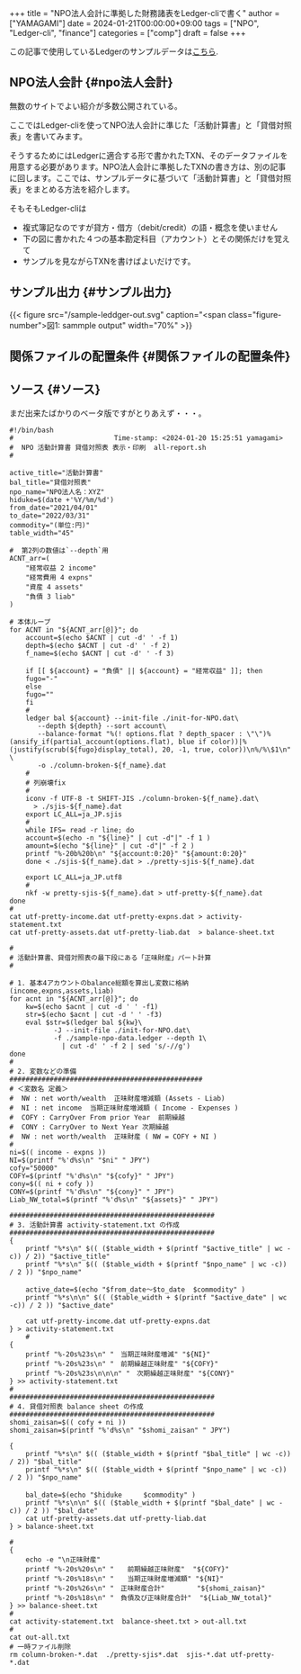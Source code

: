 +++
title = "NPO法人会計に準拠した財務諸表をLedger-cliで書く"
author = ["YAMAGAMI"]
date = 2024-01-21T00:00:00+09:00
tags = ["NPO", "Ledger-cli", "finance"]
categories = ["comp"]
draft = false
+++

この記事で使用しているLedgerのサンプルデータは[こちら](https://bred-in-bingo.netlify.app/sample-npo-data.ledger).


## NPO法人会計 {#npo法人会計}

無数のサイトでよい紹介が多数公開されている。

ここではLedger-cliを使ってNPO法人会計に準じた「活動計算書」と「貸借対照表」を書いてみます。

そうするためにはLedgerに適合する形で書かれたTXN、そのデータファイルを用意する必要があります。NPO法人会計に準拠したTXNの書き方は、別の記事に回します。ここでは、サンプルデータに基づいて「活動計算書」と「貸借対照表」をまとめる方法を紹介します。

そもそもLedger-cliは

-   複式簿記なのですが貸方・借方（debit/credit）の語・概念を使いません
-   下の図に書かれた４つの基本勘定科目（アカウント）とその関係だけを覚えて
-   サンプルを見ながらTXNを書けばよいだけです。


## サンプル出力 {#サンプル出力}

<a id="figure--fig-out"></a>

{{< figure src="/sample-leddger-out.svg" caption="<span class=\"figure-number\">&#22259;1:  </span>sammple output" width="70%" >}}


## 関係ファイルの配置条件 {#関係ファイルの配置条件}


## ソース {#ソース}

まだ出来たばかりのベータ版ですがとりあえず・・・。

```nil
#!/bin/bash
#                         Time-stamp: <2024-01-20 15:25:51 yamagami>
#  NPO 活動計算書 貸借対照表 表示・印刷  all-report.sh
#

active_title="活動計算書"
bal_title="貸借対照表"
npo_name="NPO法人名：XYZ"
hiduke=$(date +'%Y/%m/%d')
from_date="2021/04/01"
to_date="2022/03/31"
commodity="(単位:円)"
table_width="45"

#  第2列の数値は`--depth`用
ACNT_arr=(
    "経常収益 2 income"
    "経常費用 4 expns"
    "資産 4 assets"
    "負債 3 liab"
)

# 本体ループ
for ACNT in "${ACNT_arr[@]}"; do
    account=$(echo $ACNT | cut -d' ' -f 1)
    depth=$(echo $ACNT | cut -d' ' -f 2)
    f_name=$(echo $ACNT | cut -d' ' -f 3)

    if [[ ${account} = "負債" || ${account} = "経常収益" ]]; then
	fugo="-"
    else
	fugo=""
    fi
    #
    ledger bal ${account} --init-file ./init-for-NPO.dat\
	   --depth ${depth} --sort account\
	   --balance-format "%(! options.flat ? depth_spacer : \"\")%(ansify_if(partial_account(options.flat), blue if color))|%(justify(scrub(${fugo}display_total), 20, -1, true, color))\n%/%\$1\n" \
	   -o ./column-broken-${f_name}.dat
    #
    # 列崩壊fix
    #
    iconv -f UTF-8 -t SHIFT-JIS ./column-broken-${f_name}.dat\
	  > ./sjis-${f_name}.dat
    export LC_ALL=ja_JP.sjis
    #
    while IFS= read -r line; do
	account=$(echo -n "${line}" | cut -d"|" -f 1 )
	amount=$(echo "${line}" | cut -d"|" -f 2 )
	printf "%-20b%20b\n" "${account:0:20}" "${amount:0:20}"
    done < ./sjis-${f_name}.dat > ./pretty-sjis-${f_name}.dat

    export LC_ALL=ja_JP.utf8
    #
    nkf -w pretty-sjis-${f_name}.dat > utf-pretty-${f_name}.dat
done
#
cat utf-pretty-income.dat utf-pretty-expns.dat > activity-statement.txt
cat utf-pretty-assets.dat utf-pretty-liab.dat  > balance-sheet.txt

#
# 活動計算書、貸借対照表の最下段にある「正味財産」パート計算
#

# 1. 基本4アカウントのbalance総額を算出し変数に格納(income,expns,assets,liab)
for acnt in "${ACNT_arr[@]}"; do
    kw=$(echo $acnt | cut -d ' ' -f1)
    str=$(echo $acnt | cut -d ' ' -f3)
    eval $str=$(ledger bal ${kw}\
		   -J --init-file ./init-for-NPO.dat\
		   -f ./sample-npo-data.ledger --depth 1\
		     | cut -d' ' -f 2 | sed 's/-//g')
done
#
# 2. 変数などの準備
################################################
# ＜変数名 定義＞
#  NW : net worth/wealth  正味財産増減額 (Assets - Liab)
#  NI : net income  当期正味財産増減額 ( Income - Expenses )
#  COFY : CarryOver From prior Year  前期繰越
#  CONY : CarryOver to Next Year 次期繰越
#  NW : net worth/wealth  正味財産 ( NW = COFY + NI )
#
ni=$(( income - expns ))
NI=$(printf "%'d%s\n" "$ni" " JPY")
cofy="50000"
COFY=$(printf "%'d%s\n" "${cofy}" " JPY")
cony=$(( ni + cofy ))
CONY=$(printf "%'d%s\n" "${cony}" " JPY")
Liab_NW_total=$(printf "%'d%s\n" "${assets}" " JPY")

###################################################
# 3. 活動計算書 activity-statement.txt の作成
###################################################
{
    printf "%*s\n" $(( ($table_width + $(printf "$active_title" | wc -c)) / 2)) "$active_title"
    printf "%*s\n" $(( ($table_width + $(printf "$npo_name" | wc -c)) / 2 )) "$npo_name"

    active_date=$(echo "$from_date〜$to_date  $commodity" )
    printf "%*s\n\n" $(( ($table_width + $(printf "$active_date" | wc -c)) / 2 )) "$active_date"

    cat utf-pretty-income.dat utf-pretty-expns.dat
} > activity-statement.txt
    #
{
    printf "%-20s%23s\n" "　当期正味財産増減" "${NI}"
    printf "%-20s%23s\n" "　前期繰越正味財産" "${COFY}"
    printf "%-20s%23s\n\n\n" "　次期繰越正味財産" "${CONY}"
} >> activity-statement.txt
#
###################################################
# 4. 貸借対照表 balance sheet の作成
###################################################
shomi_zaisan=$(( cofy + ni ))
shomi_zaisan=$(printf "%'d%s\n" "$shomi_zaisan" " JPY")

{
    printf "%*s\n" $(( ($table_width + $(printf "$bal_title" | wc -c)) / 2)) "$bal_title"
    printf "%*s\n" $(( ($table_width + $(printf "$npo_name" | wc -c)) / 2 )) "$npo_name"

    bal_date=$(echo "$hiduke　　  $commodity" )
    printf "%*s\n\n" $(( ($table_width + $(printf "$bal_date" | wc -c)) / 2 )) "$bal_date"
    cat utf-pretty-assets.dat utf-pretty-liab.dat
} > balance-sheet.txt

#
{
    echo -e "\n正味財産"
    printf "%-20s%20s\n" "　　前期繰越正味財産"  "${COFY}"
    printf "%-20s%18s\n" "　　当期正味財産増減額" "${NI}"
    printf "%-20s%26s\n" "　正味財産合計"        "${shomi_zaisan}"
    printf "%-20s%18s\n" "　負債及び正味財産合計"  "${Liab_NW_total}"
} >> balance-sheet.txt
#
cat activity-statement.txt  balance-sheet.txt > out-all.txt
#
cat out-all.txt
# 一時ファイル削除
rm column-broken-*.dat  ./pretty-sjis*.dat  sjis-*.dat utf-pretty-*.dat
```
